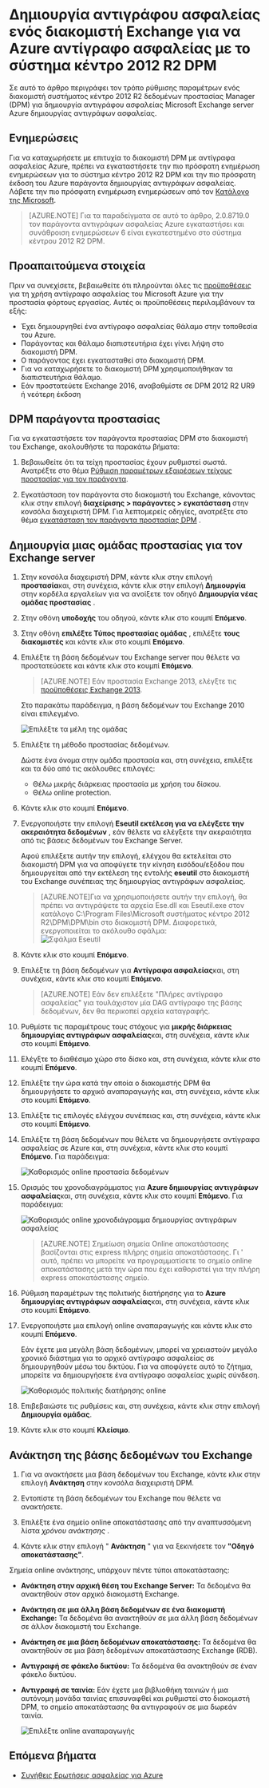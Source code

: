 <properties
    pageTitle="Δημιουργία αντιγράφων ασφαλείας διακομιστή του Exchange για Azure αντίγραφο ασφαλείας με το σύστημα κέντρο 2012 R2 DPM | Microsoft Azure"
    description="Μάθετε πώς μπορείτε να δημιουργήσετε αντίγραφα ασφαλείας σε διακομιστή Exchange σε αντίγραφο ασφαλείας Azure χρησιμοποιώντας σύστημα κέντρο 2012 R2 DPM"
    services="backup"
    documentationCenter=""
    authors="MaanasSaran"
    manager="NKolli1"
    editor=""/>

<tags
    ms.service="backup"
    ms.workload="storage-backup-recovery"
    ms.tgt_pltfrm="na"
    ms.devlang="na"
    ms.topic="article"
    ms.date="08/15/2016"
    ms.author="anuragm;jimpark;delhan;trinadhk;markgal"/>


# <a name="back-up-an-exchange-server-to-azure-backup-with-system-center-2012-r2-dpm"></a>Δημιουργία αντιγράφου ασφαλείας ενός διακομιστή Exchange για να Azure αντίγραφο ασφαλείας με το σύστημα κέντρο 2012 R2 DPM
Σε αυτό το άρθρο περιγράφει τον τρόπο ρύθμισης παραμέτρων ενός διακομιστή συστήματος κέντρο 2012 R2 δεδομένων προστασίας Manager (DPM) για δημιουργία αντιγράφου ασφαλείας Microsoft Exchange server Azure δημιουργίας αντιγράφων ασφαλείας.  

## <a name="updates"></a>Ενημερώσεις
Για να καταχωρήσετε με επιτυχία το διακομιστή DPM με αντίγραφα ασφαλείας Azure, πρέπει να εγκαταστήσετε την πιο πρόσφατη ενημέρωση ενημερώσεων για το σύστημα κέντρο 2012 R2 DPM και την πιο πρόσφατη έκδοση του Azure παράγοντα δημιουργίας αντιγράφων ασφαλείας. Λάβετε την πιο πρόσφατη ενημέρωση ενημερώσεων από τον [Κατάλογο της Microsoft](http://catalog.update.microsoft.com/v7/site/Search.aspx?q=System%20Center%202012%20R2%20Data%20protection%20manager).

>[AZURE.NOTE] Για τα παραδείγματα σε αυτό το άρθρο, 2.0.8719.0 τον παράγοντα αντιγράφων ασφαλείας Azure εγκαταστήσει και συνάθροιση ενημερώσεων 6 είναι εγκατεστημένο στο σύστημα κέντρου 2012 R2 DPM.

## <a name="prerequisites"></a>Προαπαιτούμενα στοιχεία
Πριν να συνεχίσετε, βεβαιωθείτε ότι πληρούνται όλες τις [προϋποθέσεις](backup-azure-dpm-introduction.md#prerequisites) για τη χρήση αντίγραφο ασφαλείας του Microsoft Azure για την προστασία φόρτους εργασίας. Αυτές οι προϋποθέσεις περιλαμβάνουν τα εξής:

- Έχει δημιουργηθεί ένα αντίγραφο ασφαλείας θάλαμο στην τοποθεσία του Azure.
- Παράγοντας και θάλαμο διαπιστευτήρια έχει γίνει λήψη στο διακομιστή DPM.
- Ο παράγοντας έχει εγκατασταθεί στο διακομιστή DPM.
- Για να καταχωρήσετε το διακομιστή DPM χρησιμοποιήθηκαν τα διαπιστευτήρια θάλαμο.
- Εάν προστατεύετε Exchange 2016, αναβαθμίστε σε DPM 2012 R2 UR9 ή νεότερη έκδοση

## <a name="dpm-protection-agent"></a>DPM παράγοντα προστασίας  
Για να εγκαταστήσετε τον παράγοντα προστασίας DPM στο διακομιστή του Exchange, ακολουθήστε τα παρακάτω βήματα:

1. Βεβαιωθείτε ότι τα τείχη προστασίας έχουν ρυθμιστεί σωστά. Ανατρέξτε στο θέμα [Ρύθμιση παραμέτρων εξαιρέσεων τείχους προστασίας για τον παράγοντα](https://technet.microsoft.com/library/Hh758204.aspx).

2. Εγκατάσταση τον παράγοντα στο διακομιστή του Exchange, κάνοντας κλικ στην επιλογή **διαχείρισης > παράγοντες > εγκατάσταση** στην κονσόλα διαχειριστή DPM. Για λεπτομερείς οδηγίες, ανατρέξτε στο θέμα [εγκατάσταση τον παράγοντα προστασίας DPM](https://technet.microsoft.com/library/hh758186.aspx?f=255&MSPPError=-2147217396) .

## <a name="create-a-protection-group-for-the-exchange-server"></a>Δημιουργία μιας ομάδας προστασίας για τον Exchange server

1. Στην κονσόλα διαχειριστή DPM, κάντε κλικ στην επιλογή **προστασία**και, στη συνέχεια, κάντε κλικ στην επιλογή **Δημιουργία** στην κορδέλα εργαλείων για να ανοίξετε τον οδηγό **Δημιουργία νέας ομάδας προστασίας** .

2. Στην οθόνη **υποδοχής** του οδηγού, κάντε κλικ στο κουμπί **Επόμενο**.

3. Στην οθόνη **επιλέξτε Τύπος προστασίας ομάδας** , επιλέξτε **τους διακομιστές** και κάντε κλικ στο κουμπί **Επόμενο**.

4. Επιλέξτε τη βάση δεδομένων του Exchange server που θέλετε να προστατεύσετε και κάντε κλικ στο κουμπί **Επόμενο**.

    >[AZURE.NOTE] Εάν προστασία Exchange 2013, ελέγξτε τις [προϋποθέσεις Exchange 2013](https://technet.microsoft.com/library/dn751029.aspx).

    Στο παρακάτω παράδειγμα, η βάση δεδομένων του Exchange 2010 είναι επιλεγμένο.

    ![Επιλέξτε τα μέλη της ομάδας](./media/backup-azure-backup-exchange-server/select-group-members.png)

5. Επιλέξτε τη μέθοδο προστασίας δεδομένων.

    Δώστε ένα όνομα στην ομάδα προστασία και, στη συνέχεια, επιλέξτε και τα δύο από τις ακόλουθες επιλογές:

    - Θέλω μικρής διάρκειας προστασία με χρήση του δίσκου.
    - Θέλω online protection.

6. Κάντε κλικ στο κουμπί **Επόμενο**.

7. Ενεργοποιήστε την επιλογή **Eseutil εκτέλεση για να ελέγξετε την ακεραιότητα δεδομένων** , εάν θέλετε να ελέγξετε την ακεραιότητα από τις βάσεις δεδομένων του Exchange Server.

    Αφού επιλέξετε αυτήν την επιλογή, ελέγχου θα εκτελείται στο διακομιστή DPM για να αποφύγετε την κίνηση εισόδου/εξόδου που δημιουργείται από την εκτέλεση της εντολής **eseutil** στο διακομιστή του Exchange συνέπειας της δημιουργίας αντιγράφων ασφαλείας.

    >[AZURE.NOTE]Για να χρησιμοποιήσετε αυτήν την επιλογή, θα πρέπει να αντιγράψετε τα αρχεία Ese.dll και Eseutil.exe στον κατάλογο C:\Program Files\Microsoft συστήματος κέντρο 2012 R2\DPM\DPM\bin στο διακομιστή DPM. Διαφορετικά, ενεργοποιείται το ακόλουθο σφάλμα:  
    ![Σφάλμα Eseutil](./media/backup-azure-backup-exchange-server/eseutil-error.png)

8. Κάντε κλικ στο κουμπί **Επόμενο**.

9. Επιλέξτε τη βάση δεδομένων για **Αντίγραφα ασφαλείας**και, στη συνέχεια, κάντε κλικ στο κουμπί **Επόμενο**.

    >[AZURE.NOTE] Εάν δεν επιλέξετε "Πλήρες αντίγραφο ασφαλείας" για τουλάχιστον μία DAG αντίγραφο της βάσης δεδομένων, δεν θα περικοπεί αρχεία καταγραφής.

10. Ρυθμίστε τις παραμέτρους τους στόχους για **μικρής διάρκειας δημιουργίας αντιγράφων ασφαλείας**και, στη συνέχεια, κάντε κλικ στο κουμπί **Επόμενο**.

11. Ελέγξτε το διαθέσιμο χώρο στο δίσκο και, στη συνέχεια, κάντε κλικ στο κουμπί **Επόμενο**.

12. Επιλέξτε την ώρα κατά την οποία ο διακομιστής DPM θα δημιουργήσετε το αρχικό αναπαραγωγής και, στη συνέχεια, κάντε κλικ στο κουμπί **Επόμενο**.

13. Επιλέξτε τις επιλογές ελέγχου συνέπειας και, στη συνέχεια, κάντε κλικ στο κουμπί **Επόμενο**.

14. Επιλέξτε τη βάση δεδομένων που θέλετε να δημιουργήσετε αντίγραφα ασφαλείας σε Azure και, στη συνέχεια, κάντε κλικ στο κουμπί **Επόμενο**. Για παράδειγμα:

    ![Καθορισμός online προστασία δεδομένων](./media/backup-azure-backup-exchange-server/specify-online-protection-data.png)

15. Ορισμός του χρονοδιαγράμματος για **Azure δημιουργίας αντιγράφων ασφαλείας**και, στη συνέχεια, κάντε κλικ στο κουμπί **Επόμενο**. Για παράδειγμα:

    ![Καθορισμός online χρονοδιάγραμμα δημιουργίας αντιγράφων ασφαλείας](./media/backup-azure-backup-exchange-server/specify-online-backup-schedule.png)

    >[AZURE.NOTE] Σημείωση σημεία Online αποκατάστασης βασίζονται στις express πλήρης σημεία αποκατάστασης. Γι ' αυτό, πρέπει να μπορείτε να προγραμματίσετε το σημείο online αποκατάστασης μετά την ώρα που έχει καθοριστεί για την πλήρη express αποκατάστασης σημείο.

16. Ρύθμιση παραμέτρων της πολιτικής διατήρησης για το **Azure δημιουργίας αντιγράφων ασφαλείας**και, στη συνέχεια, κάντε κλικ στο κουμπί **Επόμενο**.

17. Ενεργοποιήστε μια επιλογή online αναπαραγωγής και κάντε κλικ στο κουμπί **Επόμενο**.

    Εάν έχετε μια μεγάλη βάση δεδομένων, μπορεί να χρειαστούν μεγάλο χρονικό διάστημα για το αρχικό αντίγραφο ασφαλείας σε δημιουργηθούν μέσω του δικτύου. Για να αποφύγετε αυτό το ζήτημα, μπορείτε να δημιουργήσετε ένα αντίγραφο ασφαλείας χωρίς σύνδεση.  

    ![Καθορισμός πολιτικής διατήρησης online](./media/backup-azure-backup-exchange-server/specify-online-retention-policy.png)

18. Επιβεβαιώστε τις ρυθμίσεις και, στη συνέχεια, κάντε κλικ στην επιλογή **Δημιουργία ομάδας**.

19. Κάντε κλικ στο κουμπί **Κλείσιμο**.

## <a name="recover-the-exchange-database"></a>Ανάκτηση της βάσης δεδομένων του Exchange

1. Για να ανακτήσετε μια βάση δεδομένων του Exchange, κάντε κλικ στην επιλογή **Ανάκτηση** στην κονσόλα διαχειριστή DPM.

2. Εντοπίστε τη βάση δεδομένων του Exchange που θέλετε να ανακτήσετε.

3. Επιλέξτε ένα σημείο online αποκατάστασης από την αναπτυσσόμενη λίστα *χρόνου ανάκτησης* .

4. Κάντε κλικ στην επιλογή " **Ανάκτηση** " για να ξεκινήσετε τον **"Οδηγό αποκατάστασης"**.

Σημεία online ανάκτησης, υπάρχουν πέντε τύποι αποκατάστασης:

- **Ανάκτηση στην αρχική θέση του Exchange Server:** Τα δεδομένα θα ανακτηθούν στον αρχικό διακομιστή Exchange.
- **Ανάκτηση σε μια άλλη βάση δεδομένων σε ένα διακομιστή Exchange:** Τα δεδομένα θα ανακτηθούν σε μια άλλη βάση δεδομένων σε άλλον διακομιστή του Exchange.
- **Ανάκτηση σε μια βάση δεδομένων αποκατάστασης:** Τα δεδομένα θα ανακτηθούν σε μια βάση δεδομένων αποκατάστασης Exchange (RDB).
- **Αντιγραφή σε φάκελο δικτύου:** Τα δεδομένα θα ανακτηθούν σε έναν φάκελο δικτύου.
- **Αντιγραφή σε ταινία:** Εάν έχετε μια βιβλιοθήκη ταινιών ή μια αυτόνομη μονάδα ταινίας επισυναφθεί και ρυθμιστεί στο διακομιστή DPM, το σημείο αποκατάστασης θα αντιγραφούν σε μια δωρεάν ταινία.

    ![Επιλέξτε online αναπαραγωγής](./media/backup-azure-backup-exchange-server/choose-online-replication.png)

## <a name="next-steps"></a>Επόμενα βήματα

- [Συνήθεις Ερωτήσεις ασφαλείας για Azure](backup-azure-backup-faq.md)
